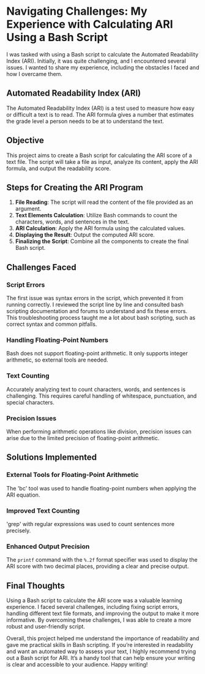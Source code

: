 # Navigating Challenges: My Experience with Calculating ARI Using a Bash Script

I was tasked with using a Bash script to calculate the Automated Readability Index (ARI). Initially, it was quite challenging, and I encountered several issues. I wanted to share my experience, including the obstacles I faced and how I overcame them.

## Automated Readability Index (ARI)

The Automated Readability Index (ARI) is a test used to measure how easy or difficult a text is to read. The ARI formula gives a number that estimates the grade level a person needs to be at to understand the text.

## Objective

This project aims to create a Bash script for calculating the ARI score of a text file. The script will take a file as input, analyze its content, apply the ARI formula, and output the readability score.

## Steps for Creating the ARI Program

1. **File Reading**: The script will read the content of the file provided as an argument.
2. **Text Elements Calculation**: Utilize Bash commands to count the characters, words, and sentences in the text.
3. **ARI Calculation**: Apply the ARI formula using the calculated values.
4. **Displaying the Result**: Output the computed ARI score.
5. **Finalizing the Script**: Combine all the components to create the final Bash script.

## Challenges Faced

### Script Errors

The first issue was syntax errors in the script, which prevented it from running correctly. I reviewed the script line by line and consulted bash scripting documentation and forums to understand and fix these errors. This troubleshooting process taught me a lot about bash scripting, such as correct syntax and common pitfalls.

### Handling Floating-Point Numbers

Bash does not support floating-point arithmetic. It only supports integer arithmetic, so external tools are needed.

### Text Counting

Accurately analyzing text to count characters, words, and sentences is challenging. This requires careful handling of whitespace, punctuation, and special characters.

### Precision Issues

When performing arithmetic operations like division, precision issues can arise due to the limited precision of floating-point arithmetic.

## Solutions Implemented

### External Tools for Floating-Point Arithmetic

The 'bc' tool was used to handle floating-point numbers when applying the ARI equation.

### Improved Text Counting

'grep' with regular expressions was used to count sentences more precisely.

### Enhanced Output Precision

The `printf` command with the `%.2f` format specifier was used to display the ARI score with two decimal places, providing a clear and precise output.

## Final Thoughts

Using a Bash script to calculate the ARI score was a valuable learning experience. I faced several challenges, including fixing script errors, handling different text file formats, and improving the output to make it more informative. By overcoming these challenges, I was able to create a more robust and user-friendly script.

Overall, this project helped me understand the importance of readability and gave me practical skills in Bash scripting. If you’re interested in readability and want an automated way to assess your text, I highly recommend trying out a Bash script for ARI. It’s a handy tool that can help ensure your writing is clear and accessible to your audience. Happy writing!
